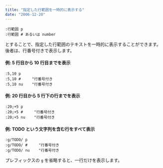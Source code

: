 ```yaml
---
title: "指定した行範囲を一時的に表示する"
date: "2006-12-20"
---
```


~~~ vim
:行範囲 p
:行範囲 # あるいは number
~~~

とすることで、指定した行範囲のテキストを一時的に表示することができます。
後者は、行番号付きで表示します。

#### 例: 5 行目から 10 行目までを表示

~~~ vim
:5,10 p
:5,10 #     "行番号付き
:5,10 nu    "行番号付き
~~~

#### 例: 20 行目から 5 行下の行までを表示

~~~ vim
:20;+5 p
:20;+5 #     "行番号付き
:20;+5 nu    "行番号付き
~~~

#### 例: TODO という文字列を含む行をすべて表示

~~~ vim
:g/TODO/ p
:g/TODO/ #     "行番号付き
:g/TODO/ nu    "行番号付き
~~~

プレフィックスの `g` を省略すると、一行だけを表示します。

